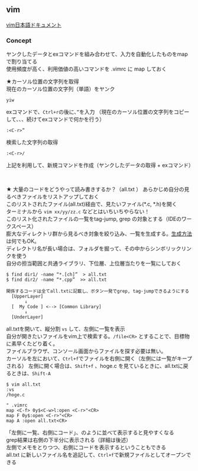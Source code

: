 
## vim

[vim日本語ドキュメント](https://vim-jp.org/vimdoc-ja/)


### Concept
ヤンクしたデータとexコマンドを組み合わせて、入力を自動化したものをmapで割り当てる<br>
使用頻度が高く、利用価値の高いコマンドを .vimrc に map しておく

★カーソル位置の文字列を取得<br>
現在のカーソル位置の文字列（単語）をヤンク<br>
```
yiw
```

exコマンドで、`Ctrl+r`の後に、`”`を入力
（現在のカーソル位置の文字列をコピーして、、、続けてexコマンドで何かを行う）
```
:<C-r>”
```

検索した文字列の取得
```
:<C-r>/
```

上記を利用して、新規コマンドを作成（ヤンクしたデータの取得 + exコマンド）

<br>

★ 大量のコードをどうやって読み書きするか？（all.txt ）
あらかじめ自分の見るべきファイルをリストアップしておく<br>
このリストされたファイル(all.txt)経由で、見たいファイル(*.c, *.h)を開く<br>
ターミナルから `vim xx/yy/zz.c` などとはいちいちやらない！<br>
このリスト化されたファイルの一覧をtag-jump, grep の対象とする（IDEのワークスペース）<br>
膨大なディレクトリ群から見るべき対象を絞り込み、一覧を生成する。[生成方法](https://github.com/dogdio/fbt/blob/master/vim/bin/All.sh)は何でもOK。<br>
ディレクトリ名が長い場合は、フォルダを掘って、その中からシンボリックリンクを使う<br>
自分の担当範囲と共通ライブラリ、下位層、上位層当たりを一覧にしておく<br>
```
$ find dir1/ -name “*.[ch]”  > all.txt
$ find dir2/ -name “*.cpp”  >> all.txt
```

```
関係するコードは全てall.txtに記載し、ボタン一発でgrep, tag-jumpできるようにする
  [UpperLayer]
       ↓
  [  My Code ] <--> [Common Library]
       ↓
  [UnderLayer]
```

all.txtを開いて、縦分割 `vs` して、左側に一覧を表示<br>
自分が開きたいファイルをvim上で検索する。`/file<CR>` とすることで、目標物に素早くたどり着く。<br>
ファイルブラウザ、コンソール画面からファイルを探す必要は無い。<br>
カーソルを左において、`Ctrl+f`でファイルを右側に開く（左側には一覧がキープされる）
左側に開く場合は、`Shift+f` 、hoge.c を見ているときに、all.txtに戻るときは、`Shift-A`
```
$ vim all.txt
:vs
/hoge.c
```

```
" .vimrc
map <C-f> 0y$<C-w>l:open <C-r>"<CR>
map F 0y$:open <C-r>"<CR>
map A :open all.txt<CR>
```



「左側に一覧、右側にコード」、のように並べて表示すると見やすくなる<br>
grep結果は右側の下半分に表示される（詳細は後述）<br>
左側でメモをとりつつ、右側にコードを表示するということもできる<br>
all.txt に新しいファイル名を追記して、`Ctrl+f`で新規ファイルとしてオープンできる<br>
